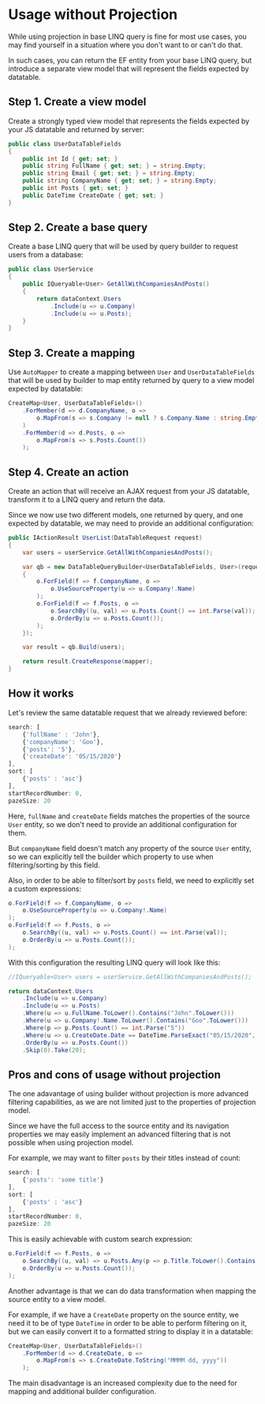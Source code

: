 ﻿# Usage without Projection

While using projection in base LINQ query is fine for most use cases, you may find yourself in a situation where you don't want to or can't do that.

In such cases, you can return the EF entity from your base LINQ query, but introduce a separate view model that will represent the fields expected by datatable.

## Step 1. Create a view model

Create a strongly typed view model that represents the fields expected by your JS datatable and returned by server:

```c#
public class UserDataTableFields
{
    public int Id { get; set; }        
    public string FullName { get; set; } = string.Empty;
    public string Email { get; set; } = string.Empty;
    public string CompanyName { get; set; } = string.Empty;
    public int Posts { get; set; }
    public DateTime CreateDate { get; set; }
}
```

## Step 2. Create a base query

Create a base LINQ query that will be used by query builder to request users from a database:

```c#
public class UserService
{
    public IQueryable<User> GetAllWithCompaniesAndPosts()
    {
        return dataContext.Users
            .Include(u => u.Company)
            .Include(u => u.Posts);
    }   
}
```

## Step 3. Create a mapping

Use `AutoMapper` to create a mapping between `User` and `UserDataTableFields` that will be used by builder to map entity returned by query to a view model expected by datatable:

```c#
CreateMap<User, UserDataTableFields>()
    .ForMember(d => d.CompanyName, o => 
        o.MapFrom(s => s.Company != null ? s.Company.Name : string.Empty)
    )
    .ForMember(d => d.Posts, o => 
        o.MapFrom(s => s.Posts.Count())
    );
```

## Step 4. Create an action

Create an action that will receive an AJAX request from your JS datatable, transform it to a LINQ query and return the data.

Since we now use two different models, one returned by query, and one expected by datatable, we may need to provide an additional configuration:

```c#
public IActionResult UserList(DataTableRequest request)
{
    var users = userService.GetAllWithCompaniesAndPosts();

    var qb = new DataTableQueryBuilder<UserDataTableFields, User>(request, o =>
    {
        o.ForField(f => f.CompanyName, o => 
            o.UseSourceProperty(u => u.Company!.Name)
        );
        o.ForField(f => f.Posts, o => 
            o.SearchBy((u, val) => u.Posts.Count() == int.Parse(val));
            o.OrderBy(u => u.Posts.Count());
        );
    });

    var result = qb.Build(users);

    return result.CreateResponse(mapper);
}
```

## How it works

Let's review the same datatable request that we already reviewed before:

```js
search: [
    {'fullName' : 'John'},
    {'companyName': 'Goo'},
    {'posts': '5'},
    {'createDate': '05/15/2020'}
],
sort: [
    {'posts' : 'asc'}
],
startRecordNumber: 0,
pazeSize: 20
```

Here, `fullName` and `createDate` fields matches the properties of the source `User` entity, so we don't need to provide an additional configuration for them.

But `companyName` field doesn't match any property of the source `User` entity, so we can explicitly tell the builder which property to use when filtering/sorting by this field.

Also, in order to be able to filter/sort by `posts` field, we need to explicitly set a custom expressions:

```c#
o.ForField(f => f.CompanyName, o => 
    o.UseSourceProperty(u => u.Company!.Name)
);
o.ForField(f => f.Posts, o =>
    o.SearchBy((u, val) => u.Posts.Count() == int.Parse(val));
    o.OrderBy(u => u.Posts.Count());
);
```

With this configuration the resulting LINQ query will look like this:

  ```c#
  //IQueryable<User> users = userService.GetAllWithCompaniesAndPosts();

  return dataContext.Users
      .Include(u => u.Company)
      .Include(u => u.Posts)
      .Where(u => u.FullName.ToLower().Contains("John".ToLower()))
      .Where(u => u.Company!.Name.ToLower().Contains("Goo".ToLower()))
      .Where(p => p.Posts.Count() == int.Parse("5"))
      .Where(u => u.CreateDate.Date == DateTime.ParseExact("05/15/2020", "MM/dd/yyyy", CultureInfo.InvariantCulture))
      .OrderBy(u => u.Posts.Count())
      .Skip(0).Take(20);
  ```

## Pros and cons of usage without projection

The one adavantage of using builder without projection is more advanced filtering capabilities, as we are not limited just to the properties of projection model.

Since we have the full access to the source entity and its navigation properties we may easily implement an advanced filtering that is not possible when using projection model.

For example, we may want to filter `posts` by their titles instead of count:
  
```js
search: [
    {'posts': 'some title'}
],
sort: [
    {'posts' : 'asc'}
],
startRecordNumber: 0,
pazeSize: 20
```

This is easily achievable with custom search expression:

```c#
o.ForField(f => f.Posts, o =>
    o.SearchBy((u, val) => u.Posts.Any(p => p.Title.ToLower().Contains(val.ToLower())));
    o.OrderBy(u => u.Posts.Count());
);
```

Another advantage is that we can do data transformation when mapping the source entity to a view model.

For example, if we have a `CreateDate` property on the source entity, we need it to be of type `DateTime` in order to be able to perform filtering on it, but we can easily convert it to a formatted string to display it in a datatable:

```c#
CreateMap<User, UserDataTableFields>()
    .ForMember(d => d.CreateDate, o => 
        o.MapFrom(s => s.CreateDate.ToString("MMMM dd, yyyy"))
    );
```

The main disadvantage is an increased complexity due to the need for mapping and additional builder configuration.